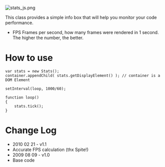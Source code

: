 ![stats_js.png](http://mrdoob.googlecode.com/svn/trunk/assets/stats_js.png)

This class provides a simple info box that will help you monitor your code performance.

* FPS Frames per second, how many frames were rendered in 1 second. The higher the number, the better.

# How to use

	var stats = new Stats();
	container.appendChild( stats.getDisplayElement() ); // container is a DOM Element
	
	setInterval(loop, 1000/60);
	
	function loop()
	{
		stats.tick();
	}

# Change Log

* 2010 02 21 - v1.1
 * Accurate FPS calculation (thx Spite!)
* 2009 08 09 - v1.0
 * Base code
